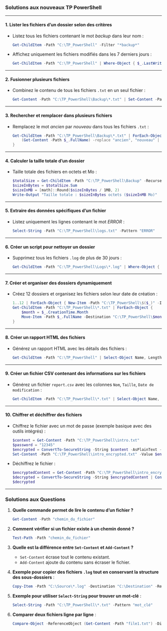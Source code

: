 ### Solutions aux nouveaux TP PowerShell

---

#### **1. Lister les fichiers d’un dossier selon des critères**
- Listez tous les fichiers contenant le mot *backup* dans leur nom :
  ```powershell
  Get-ChildItem -Path "C:\TP_PowerShell" -Filter "*backup*"
  ```
- Affichez uniquement les fichiers modifiés dans les 7 derniers jours :
  ```powershell
  Get-ChildItem -Path "C:\TP_PowerShell" | Where-Object { $_.LastWriteTime -gt (Get-Date).AddDays(-7) }
  ```

---

#### **2. Fusionner plusieurs fichiers**
- Combinez le contenu de tous les fichiers `.txt` en un seul fichier :
  ```powershell
  Get-Content -Path "C:\TP_PowerShell\Backup\*.txt" | Set-Content -Path "C:\TP_PowerShell\Backup\merged.txt"
  ```

---

#### **3. Rechercher et remplacer dans plusieurs fichiers**
- Remplacez le mot *ancien* par *nouveau* dans tous les fichiers `.txt` :
  ```powershell
  Get-ChildItem -Path "C:\TP_PowerShell\Backup\*.txt" | ForEach-Object {
      (Get-Content -Path $_.FullName) -replace "ancien", "nouveau" | Set-Content -Path $_.FullName
  }
  ```

---

#### **4. Calculer la taille totale d’un dossier**
- Taille totale des fichiers en octets et Mo :
  ```powershell
  $totalSize = Get-ChildItem -Path "C:\TP_PowerShell\Backup" -Recurse | Measure-Object -Property Length -Sum
  $sizeInBytes = $totalSize.Sum
  $sizeInMB = [math]::Round($sizeInBytes / 1MB, 2)
  Write-Output "Taille totale : $sizeInBytes octets ($sizeInMB Mo)"
  ```

---

#### **5. Extraire des données spécifiques d’un fichier**
- Listez uniquement les lignes contenant le mot *ERROR* :
  ```powershell
  Select-String -Path "C:\TP_PowerShell\logs.txt" -Pattern "ERROR"
  ```

---

#### **6. Créer un script pour nettoyer un dossier**
- Supprimez tous les fichiers `.log` de plus de 30 jours :
  ```powershell
  Get-ChildItem -Path "C:\TP_PowerShell\Logs\*.log" | Where-Object { $_.LastWriteTime -lt (Get-Date).AddDays(-30) } | Remove-Item
  ```

---

#### **7. Créer et organiser des dossiers dynamiquement**
- Créez 12 dossiers et organisez les fichiers selon leur date de création :
  ```powershell
  1..12 | ForEach-Object { New-Item -Path "C:\TP_PowerShell\$($_)" -ItemType Directory }
  Get-ChildItem -Path "C:\TP_PowerShell\*.txt" | ForEach-Object {
      $month = $_.CreationTime.Month
      Move-Item -Path $_.FullName -Destination "C:\TP_PowerShell\$month\"
  }
  ```

---

#### **8. Créer un rapport HTML des fichiers**
- Générez un rapport HTML avec les détails des fichiers :
  ```powershell
  Get-ChildItem -Path "C:\TP_PowerShell" | Select-Object Name, Length, LastWriteTime | ConvertTo-Html | Out-File -FilePath "C:\TP_PowerShell\report.html"
  ```

---

#### **9. Créer un fichier CSV contenant des informations sur les fichiers**
- Générez un fichier `report.csv` avec les colonnes `Nom`, `Taille`, `Date de modification` :
  ```powershell
  Get-ChildItem -Path "C:\TP_PowerShell\*.txt" | Select-Object Name, Length, LastWriteTime | Export-Csv -Path "C:\TP_PowerShell\report.csv" -NoTypeInformation
  ```

---

#### **10. Chiffrer et déchiffrer des fichiers**
- Chiffrez le fichier avec un mot de passe (exemple basique avec des outils intégrés) :
  ```powershell
  $content = Get-Content -Path "C:\TP_PowerShell\intro.txt"
  $password = "12345"
  $encrypted = ConvertTo-SecureString -String $content -AsPlainText -Force | ConvertFrom-SecureString
  Set-Content -Path "C:\TP_PowerShell\intro_encrypted.txt" -Value $encrypted
  ```
- Déchiffrez le fichier :
  ```powershell
  $encryptedContent = Get-Content -Path "C:\TP_PowerShell\intro_encrypted.txt"
  $decrypted = ConvertTo-SecureString -String $encryptedContent | ConvertFrom-SecureString -AsPlainText
  $decrypted
  ```

---

### Solutions aux Questions

1. **Quelle commande permet de lire le contenu d’un fichier ?**
   ```powershell
   Get-Content -Path "chemin_du_fichier"
   ```

2. **Comment vérifier si un fichier existe à un chemin donné ?**
   ```powershell
   Test-Path -Path "chemin_du_fichier"
   ```

3. **Quelle est la différence entre `Set-Content` et `Add-Content` ?**
   - `Set-Content` écrase tout le contenu existant.
   - `Add-Content` ajoute du contenu sans écraser le fichier.

4. **Exemple pour copier des fichiers `.log` tout en conservant la structure des sous-dossiers** :
   ```powershell
   Copy-Item -Path "C:\Source\*.log" -Destination "C:\Destination" -Recurse
   ```

5. **Exemple pour utiliser `Select-String` pour trouver un mot-clé** :
   ```powershell
   Select-String -Path "C:\TP_PowerShell\*.txt" -Pattern "mot_clé"
   ```

6. **Comparer deux fichiers ligne par ligne** :
   ```powershell
   Compare-Object -ReferenceObject (Get-Content -Path "file1.txt") -DifferenceObject (Get-Content -Path "file2.txt")
   ```

